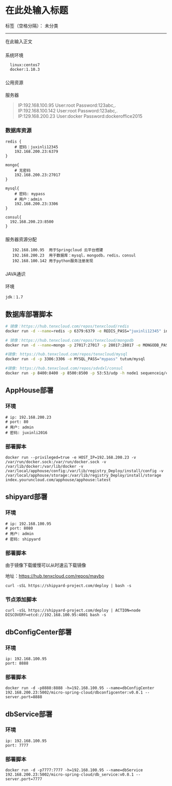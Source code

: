 # 在此处输入标题

标签（空格分隔）： 未分类

---

在此输入正文



###
系统环境

      linux:centos7
      docker:1.10.3

###
公用资源
####
 服务器
 > IP:192.168.100.95
 > User:root
 > Password:123abc,.<br/>
 > IP:192.168.100.142
 > User:root
 > Password:123abc,.</br>
 > IP:129.168.200.23
 > User:docker
 >Password:dockeroffice2015


### 数据库资源
```
redis {
	# 密码：juxinli12345
	192.168.200.23:6379	
} 

mongo{
	# 无密码
	192.168.200.23:27017		
}

mysql{
	# 密码: mypass
	# 用户：admin
	192.168.200.23:3306
}

consul{
  192.168.200.23:8500
}

```

 
###
服务器资源分配

       192.168.100.95  用于Springcloud 云平台搭建
       192.168.200.23  用于数据库：mysql，mongodb，redis，consul
       192.168.100.142 用于python服务注册发现

###

JAVA通识
      
####

环境
    
    jdk：1.7
 
## 数据库部署脚本
```bash
# 镜像：https://hub.tenxcloud.com/repos/tenxcloud/redis
docker run -d --name=redis -p 6379:6379 -e REDIS_PASS="juxinli12345" index.tenxcloud.com/tenxcloud/redis

# 镜像：https://hub.tenxcloud.com/repos/tenxcloud/mongodb
docker run -d --name=mongo -p 27017:27017 -p 28017:28017 -e MONGODB_PASS="juxinli12345" index.tenxcloud.com/tenxcloud/mongodb

#镜像: https://hub.tenxcloud.com/repos/tenxcloud/mysql
docker run -d -p 3306:3306 -e MYSQL_PASS="mypass" tutum/mysql

#镜像: https://hub.tenxcloud.com/repos/sdvdxl/consul
docker run -p 8400:8400 -p 8500:8500 -p 53:53/udp -h node1 sequenceiq/consul -server -bootstrap -ui-dir /ui
```
## AppHouse部署

### 环境 
```
# ip: 192.168.200.23
# port: 80
# 用户: admin
# 密码: juxinli2016
```

### 部署脚本

```
docker run --privileged=true -e HOST_IP=192.168.200.23 -v /var/run/docker.sock:/var/run/docker.sock -v /var/lib/docker:/var/lib/docker -v /var/local/apphouse/config:/var/lib/registry_Deploy/install/config -v /var/local/apphouse/storage:/var/lib/registry_Deploy/install/storage index.youruncloud.com/apphouse/apphouse:latest
```

## shipyard部署

### 环境
```
# ip: 192.168.100.95
# port: 8080
# 用户: admin
# 密码: shipyard
``` 

### 部署脚本

  由于镜像下载缓慢可以从时速云下载镜像
  
  地址：https://hub.tenxcloud.com/repos/maybo
  
 ```
 curl -sSL https://shipyard-project.com/deploy | bash -s
 ```
 
### 节点添加脚本
```
curl -sSL https://shipyard-project.com/deploy | ACTION=node DISCOVERY=etcd://192.168.100.95:4001 bash -s
``` 

## dbConfigCenter部署

### 环境
```
ip: 192.168.100.95
port: 8888
```

### 部署脚本

```
docker run -d -p8888:8888 -h=192.168.100.95 --name=dbConfigCenter 192.168.200.23:5002/micro-spring-cloud/dbconfigcenter:v0.0.1 --server.port=8888
```

## dbService部署

### 环境
```
ip: 192.168.100.95
port: 7777
```

### 部署脚本

```
docker run -d -p7777:7777 -h=192.168.100.95 --name=dbService 192.168.200.23:5002/micro-spring-cloud/db_service:v0.0.1 --server.port=7777
